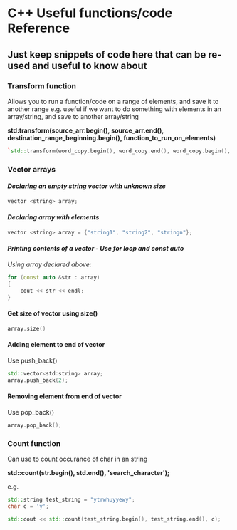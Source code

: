 # C++ Useful functions/code Reference 

## Just keep snippets of code here that can be re-used and useful to know about 

### Transform function

Allows you to run a function/code on a range of elements, and save it to another range
e.g. useful if we want to do something with elements in an array/string, and save to another array/string

**std:transform(source_arr.begin(), source_arr.end(), destination_range_beginning.begin(), function_to_run_on_elements)**

```c++
`std::transform(word_copy.begin(), word_copy.end(), word_copy.begin(), [](unsigned char c){return tolower(c); });`
```

### Vector arrays

#### *Declaring an empty string vector with unknown size*

```c++
vector <string> array;
```
#### *Declaring array with elements*

```c++
vector <string> array = {"string1", "string2", "stringn"};
```

#### *Printing contents of a vector - Use for loop and const auto* 

*Using array declared above:*

```c++
for (const auto &str : array) 
{
    cout << str << endl;
}
```
#### Get size of vector using size()
```c++
array.size()
```

#### Adding element to end of vector
Use push_back() 

```c++
std::vector<std:string> array;
array.push_back(2);
```
#### Removing element from end of vector
Use pop_back()
```c++
array.pop_back(); 
```

### Count function

Can use to count occurance of char in an string


**std::count(str.begin(), std.end(), 'search_character');**

e.g. 

```c++
std::string test_string = "ytrwhuyyewy";
char c = 'y';

std::cout << std::count(test_string.begin(), test_string.end(), c);
```
